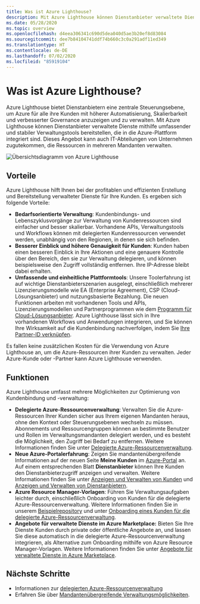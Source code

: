 ```yaml
---
title: Was ist Azure Lighthouse?
description: Mit Azure Lighthouse können Dienstanbieter verwaltete Dienste für Ihre Kunden bereitstellen, bei denen bedarfsorientiert eine höhere Automatisierung und Effizienz erzielt werden können.
ms.date: 05/28/2020
ms.topic: overview
ms.openlocfilehash: d4eea306341c690d5dea040d5ae3b20ef8d83084
ms.sourcegitcommit: dee7b84104741ddf74b660c3c0a291adf11ed349
ms.translationtype: HT
ms.contentlocale: de-DE
ms.lasthandoff: 07/02/2020
ms.locfileid: "85919104"
---
```

# <a name="what-is-azure-lighthouse"></a>Was ist Azure Lighthouse?

Azure Lighthouse bietet Dienstanbietern eine zentrale Steuerungsebene, um Azure für alle ihre Kunden mit höherer Automatisierung, Skalierbarkeit und verbesserter Governance anzuzeigen und zu verwalten. Mit Azure Lighthouse können Dienstanbieter verwaltete Dienste mithilfe umfassender und stabiler Verwaltungstools bereitstellen, die in die Azure-Plattform integriert sind. Dieses Angebot kann auch IT-Abteilungen von Unternehmen zugutekommen, die Ressourcen in mehreren Mandanten verwalten.

![Übersichtsdiagramm von Azure Lighthouse](media/azure-lighthouse-overview.jpg)

## <a name="benefits"></a>Vorteile

Azure Lighthouse hilft Ihnen bei der profitablen und effizienten Erstellung und Bereitstellung verwalteter Dienste für Ihre Kunden. Es ergeben sich folgende Vorteile:

- **Bedarfsorientierte Verwaltung**: Kundenbindungs- und Lebenszyklusvorgänge zur Verwaltung von Kundenressourcen sind einfacher und besser skalierbar. Vorhandene APIs, Verwaltungstools und Workflows können mit delegierten Kundenressourcen verwendet werden, unabhängig von den Regionen, in denen sie sich befinden.
- **Besserer Einblick und höhere Genauigkeit für Kunden**: Kunden haben einen besseren Einblick in Ihre Aktionen und eine genauere Kontrolle über den Bereich, den sie zur Verwaltung delegieren, und können beispielsweise den Zugriff vollständig entfernen. Ihre IP-Adresse bleibt dabei erhalten.
- **Umfassende und einheitliche Plattformtools**: Unsere Toolerfahrung ist auf wichtige Dienstanbieterszenarien ausgelegt, einschließlich mehrerer Lizenzierungsmodelle wie EA (Enterprise Agreement), CSP (Cloud-Lösungsanbieter) und nutzungsbasierte Bezahlung. Die neuen Funktionen arbeiten mit vorhandenen Tools und APIs, Lizenzierungsmodellen und Partnerprogrammen wie dem [Programm für Cloud-Lösungsanbieter](/partner-center/csp-overview). Azure Lighthouse lässt sich in Ihre vorhandenen Workflows und Anwendungen integrieren, und Sie können Ihre Wirksamkeit auf die Kundenbindung nachverfolgen, indem Sie [Ihre Partner-ID verknüpfen](../billing/billing-partner-admin-link-started.md).

Es fallen keine zusätzlichen Kosten für die Verwendung von Azure Lighthouse an, um die Azure-Ressourcen ihrer Kunden zu verwalten. Jeder Azure-Kunde oder -Partner kann Azure Lighthouse verwenden.

## <a name="capabilities"></a>Funktionen

Azure Lighthouse umfasst mehrere Möglichkeiten zur Optimierung von Kundenbindung und -verwaltung:

- **Delegierte Azure-Ressourcenverwaltung**: Verwalten Sie die Azure-Ressourcen Ihrer Kunden sicher aus Ihrem eigenen Mandanten heraus, ohne den Kontext oder Steuerungsebenen wechseln zu müssen. Abonnements und Ressourcengruppen können an bestimmte Benutzer und Rollen im Verwaltungsmandanten delegiert werden, und es besteht die Möglichkeit, den Zugriff bei Bedarf zu entfernen. Weitere Informationen finden Sie unter [Delegierte Azure-Ressourcenverwaltung](concepts/azure-delegated-resource-management.md).
- **Neue Azure-Portalerfahrung**: Zeigen Sie mandantenübergreifende Informationen auf der neuen Seite **Meine Kunden** im [Azure-Portal](https://portal.azure.com) an. Auf einem entsprechenden Blatt **Dienstanbieter** können Ihre Kunden den Dienstanbieterzugriff anzeigen und verwalten. Weitere Informationen finden Sie unter [Anzeigen und Verwalten von Kunden](./how-to/view-manage-customers.md) und [Anzeigen und Verwalten von Dienstanbietern](how-to/view-manage-service-providers.md).
- **Azure Resource Manager-Vorlagen**: Führen Sie Verwaltungsaufgaben leichter durch, einschließlich Onboarding von Kunden für die delegierte Azure-Ressourcenverwaltung. Weitere Informationen finden Sie in unserem [Beispielrepository](https://github.com/Azure/Azure-Lighthouse-samples/tree/master/templates) und unter [Onboarding eines Kunden für die delegierte Azure-Ressourcenverwaltung](how-to/onboard-customer.md).
- **Angebote für verwaltete Dienste im Azure Marketplace:** Bieten Sie Ihre Dienste Kunden durch private oder öffentliche Angebote an, und lassen Sie diese automatisch in die delegierte Azure-Ressourcenverwaltung integrieren, als Alternative zum Onboarding mithilfe von Azure Resource Manager-Vorlagen. Weitere Informationen finden Sie unter [Angebote für verwaltete Dienste in Azure Marketplace](concepts/managed-services-offers.md).

## <a name="next-steps"></a>Nächste Schritte

- Informationen zur [delegierten Azure-Ressourcenverwaltung](concepts/azure-delegated-resource-management.md)
- Erfahren Sie über [Mandantenübergreifende Verwaltungsmöglichkeiten](concepts/cross-tenant-management-experience.md).

